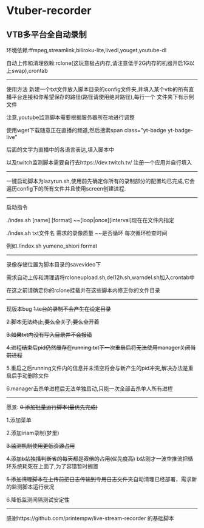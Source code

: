# Vtuber-recorder
VTB多平台全自动录制
-----------------------------------------------------

环境依赖:ffmpeg,streamlink,biliroku-lite,livedl,youget,youtube-dl

自动上传和清理依赖:rclone(这玩意极占内存,请注意低于2G内存的机器开启1G以上swap),crontab

-----------------------------------------------------
使用方法
新建一个txt文件放入脚本目录的config文件夹,并填入某个vtb的所有直播平台连接和你希望保存的路径(路径请使用绝对路径),每行一个
文件夹下有示例文件

注意,youtube监测脚本需要根据服务器所在地进行调整

使用wget下载随意正在直播的频道,然后搜索span class="yt-badge  yt-badge-live"

后面的文字为直播中的各语言表达,填入脚本中

以及twitch监测脚本需要自行去https://dev.twitch.tv/
注册一个应用并自行填入

----------------------------------------------------------------

一键启动脚本为lazyrun.sh,使用前先确定你所有的录制部分的配置均已完成,它会遍历config下的所有文件并且使用screen创建进程.

------------------------------------------------------------
启动指令

./index.sh [name]     [format] ~~[loop|once][interval]现在在文件内指定

./index.sh txt文件名 需求的录像质量 ~~是否循环 每次循环检查时间 

例如./index.sh yumeno_shiori format 

------------------------------------------------------------

录像存储位置为脚本目录的savevideo下

需求自动上传和清理请将rcloneupload.sh,del12h.sh,warndel.sh加入crontab中

在这之前请确定你的rclone挂载并在这些脚本内修正你的文件目录

------------------------------------------------------------
现版本bug
~~1.tc台的录制不会产生在设定目录~~

~~2.脚本无法终止,要么全关了,要么全开着~~

~~3.如果txt内没有写入目录并不会报错~~

~~4.进程结束后pid仍然缓存在running.txt下一次重启后将无法使用manager关闭当前进程~~

5.重启之后running文件内的信息并未清空将会与新产生的pid冲突,解决办法是重启后手动删除文件

6.manager击杀单进程后无法单独启动,只能一次全部击杀单人所有进程

------------------------------------------------------------
愿景:
~~0.添加批量运行脚本(最优先完成)~~

1.添加菜单

2.添加iriam录制(梦里)

~~3.监测机制使用更低资源占用~~

~~4.添加b站独播判断省的每天都是双倍的占用(优先度高)~~ b站刚才一波空推流把循环系统耗死在上面了,为了容错暂时搁置

~~5.添加清理脚本在上传前把日志传输到专用日志文件夹~~自动清理已经部署，需求新的监测脚本运行状况

6.降低监测间隔测试安定性




------------------------------------------------------------

感谢https://github.com/printempw/live-stream-recorder 的基础脚本 
